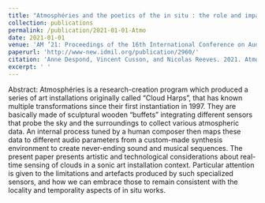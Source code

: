 ```yaml
---
title: "Atmosphéries and the poetics of the in situ : the role and impact of sensors in data-to-sound transposition installations"
collection: publications
permalink: /publication/2021-01-01-Atmo
date: 2021-01-01
venue: 'AM ’21: Proceedings of the 16th International Conference on Audio Mostly'
paperurl: 'http://www-new.idmil.org/publication/2960/'
citation: 'Anne Despond, Vincent Cusson, and Nicolas Reeves. 2021. Atmosphéries and the poetics of the in situ : the role and impact of sensors in data-to-sound transposition installations. In AM ’21: Proceedings of the 16th International Conference on Audio Mostly, September 01–03, 2021, Virtual. ACM, New York, NY, USA.'
excerpt: ' '
---
```


Abstract:
Atmosphéries is a research-creation program which produced a series of art installations originally called “Cloud Harps”, that has known multiple transformations since their first instantiation in 1997. They are basically made of sculptural wooden “buffets” integrating different sensors that probe the sky and the surroundings to collect various atmospheric data. An internal process tuned by a human composer then maps these data to different audio parameters from a custom-made synthesis environment to create never-ending sound and musical sequences. The present paper presents artistic and technological considerations about real-time sensing of clouds in a sonic art installation context. Particular attention is given to the limitations and artefacts produced by such specialized sensors, and how we can embrace those to remain consistent with the locality and temporality aspects of in situ works.

